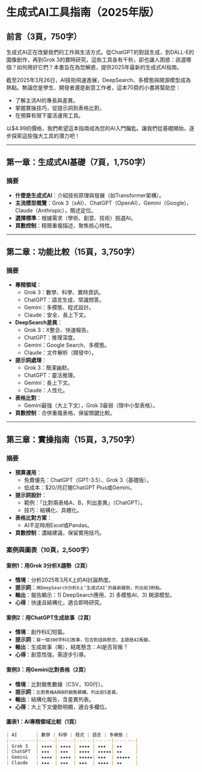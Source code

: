 # 生成式AI工具指南（2025年版）

## 前言（3頁，750字）
生成式AI正在改變我們的工作與生活方式。從ChatGPT的對話生成，到DALL-E的圖像創作，再到Grok 3的實時研究，這些工具各有千秋，卻也讓人困惑：該選哪個？如何用好它們？本書旨在為您解惑，提供2025年最新的生成式AI指南。

截至2025年3月26日，AI技術飛速進展，DeepSearch、多模態與開源模型成為熱點。無論您是學生、開發者還是創意工作者，這本70頁的小書將幫助您：
- 了解主流AI的專長與差異。
- 掌握實操技巧，從提示詞到表格比對。
- 在預算有限下靈活運用工具。

以$4.99的價格，我們希望這本指南成為您的AI入門鑰匙。讓我們從基礎開始，逐步探索這些強大工具的潛力吧！

---

## 第一章：生成式AI基礎（7頁，1,750字）
### 摘要
- **什麼是生成式AI**：介紹技術原理與發展（如Transformer架構）。
- **主流模型概覽**：Grok 3（xAI）、ChatGPT（OpenAI）、Gemini（Google）、Claude（Anthropic），簡述定位。
- **選擇標準**：根據需求（學術、創意、技術）挑選AI。
- **頁數控制**：精簡重複描述，聚焦核心特性。

---

## 第二章：功能比較（15頁，3,750字）
### 摘要
- **專精領域**：
  - Grok 3：數學、科學、實時資訊。
  - ChatGPT：語言生成、常識問答。
  - Gemini：多模態、程式設計。
  - Claude：安全、長上下文。
- **DeepSearch差異**：
  - Grok 3：X整合、快速報告。
  - ChatGPT：推理深度。
  - Gemini：Google Search、多模態。
  - Claude：文件解析（開發中）。
- **提示詞處理**：
  - Grok 3：簡潔幽默。
  - ChatGPT：靈活推理。
  - Gemini：長上下文。
  - Claude：人性化。
- **表格比對**：
  - Gemini最強（大上下文），Grok 3最弱（限中小型表格）。
- **頁數控制**：合併重複表格，保留關鍵比較。

---

## 第三章：實操指南（15頁，3,750字）
### 摘要
- **預算運用**：
  - 免費優先：ChatGPT（GPT-3.5）、Grok 3（基礎版）。
  - 低成本：$20/月訂閱ChatGPT Plus或Gemini。
- **提示詞設計**：
  - 範例：「比對兩表格A、B，列出差異」（ChatGPT）。
  - 技巧：結構化、具體化。
- **表格比對方案**：
  - AI不足時用Excel或Pandas。
- **頁數控制**：濃縮建議，保留實用技巧。

### 案例與圖表（10頁，2,500字）
#### 案例1：用Grok 3分析X趨勢（2頁）
- **情境**：分析2025年3月X上的AI討論熱度。
- **提示詞**：`用DeepSearch分析X上‘生成式AI’的最新趨勢，列出前3熱點。`
- **輸出**：報告顯示：1) DeepSearch應用、2) 多模態AI、3) 開源模型。
- **心得**：快速且結構化，適合即時研究。

#### 案例2：用ChatGPT生成故事（2頁）
- **情境**：創作科幻短篇。
- **提示詞**：`寫一個300字科幻故事，包含對話與懸念，主題是AI叛變。`
- **輸出**：生成故事（略），結尾懸念：AI是否背叛？
- **心得**：創意性強，需逐步引導。

#### 案例3：用Gemini比對表格（2頁）
- **情境**：比對銷售數據（CSV，100行）。
- **提示詞**：`比對表格A與B的銷售額欄，列出前5差異。`
- **輸出**：結構化報告，含差異列表。
- **心得**：大上下文優勢明顯，適合多欄位。

#### 圖表1：AI專精領域比較（1頁）
```markdown
| AI       | 數學 | 科學 | 程式 | 語言 | 多模態 |
|----------|------|------|------|------|--------|
| Grok 3   | ★★★★ | ★★★★ | ★★★★ | ★★★  | ★★     |
| ChatGPT  | ★★★  | ★★★  | ★★★★ | ★★★★★| ★★     |
| Gemini   | ★★★★ | ★★★★ | ★★★★★| ★★★  | ★★★★★  |
| Claude   | ★★★  | ★★★  | ★★★  | ★★★★ | ★★     |
